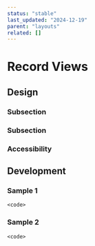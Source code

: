 ```yaml
---
status: "stable"
last_updated: "2024-12-19"
parent: "layouts"
related: []
---
```


# Record Views

## Design

### Subsection

### Subsection

### Accessibility

## Development

### Sample 1

```
<code>
```

### Sample 2

```
<code>
```
